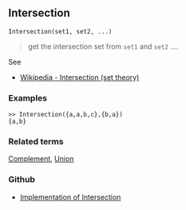 ## Intersection

```
Intersection(set1, set2, ...)
```

> get the intersection set from `set1` and `set2` ....

See
* [Wikipedia - Intersection (set theory)](https://en.wikipedia.org/wiki/Intersection_(set_theory)) 

### Examples

```
>> Intersection({a,a,b,c},{b,a})
{a,b}
```

### Related terms 
[Complement](Complement.md), [Union](Union.md)  

### Github

* [Implementation of Intersection](https://github.com/axkr/symja_android_library/blob/master/symja_android_library/matheclipse-core/src/main/java/org/matheclipse/core/builtin/ListFunctions.java#L3453) 
